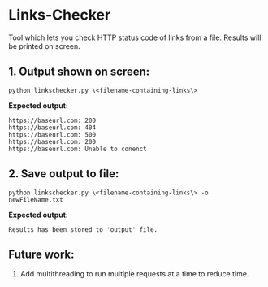 # Links-Checker
Tool which lets you check HTTP status code of links from a file. Results will be printed on screen.

**1. Output shown on screen:**
--
```
python linkschecker.py \<filename-containing-links\>
```

**Expected output:**
```
https://baseurl.com: 200
https://baseurl.com: 404
https://baseurl.com: 500
https://baseurl.com: 200
https://baseurl.com: Unable to conenct
```

**2. Save output to file:**
--
```
python linkschecker.py \<filename-containing-links\> -o newFileName.txt
```

**Expected output:**
```
Results has been stored to 'output' file.
```
Future work:
--
1. Add multithreading to run multiple requests at a time to reduce time.
